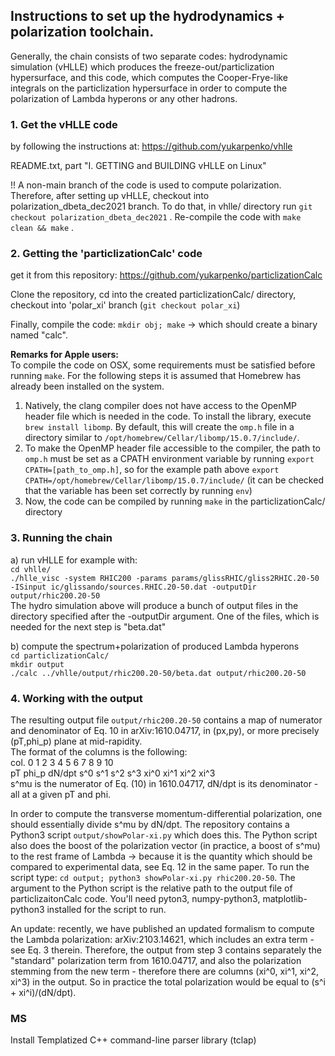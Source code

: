 ## Instructions to set up the hydrodynamics + polarization toolchain.

Generally, the chain consists of two separate codes: hydrodynamic simulation (vHLLE) which produces the freeze-out/particlization hypersurface,
and this code, which computes the Cooper-Frye-like integrals on the particlization hypersurface in order to compute the polarization of Lambda hyperons or any other hadrons.

### 1. Get the vHLLE code
by following the instructions at:
https://github.com/yukarpenko/vhlle

README.txt, part "I. GETTING and BUILDING vHLLE on Linux"

!! A non-main branch of the code is used to compute polarization. Therefore, after setting up vHLLE, checkout into polarization_dbeta_dec2021 branch. To do that, in vhlle/ directory run `git checkout polarization_dbeta_dec2021` . Re-compile the code with `make clean && make` .

### 2. Getting the 'particlizationCalc' code
get it from this repository:
https://github.com/yukarpenko/particlizationCalc

Clone the repository, cd into the created particlizationCalc/ directory,
checkout into 'polar_xi' branch (`git checkout polar_xi`)

Finally, compile the code:
`mkdir obj; make`  -> which should create a binary named "calc".

**Remarks for Apple users:** \
To compile the code on OSX, some requirements must be satisfied before running `make`. For the following steps it is assumed that Homebrew has already been installed on the system.
1. Natively, the clang compiler does not have access to the OpenMP header file which is needed in the code. To install the library, execute `brew install libomp`. By default, this will create the `omp.h` file in a directory similar to `/opt/homebrew/Cellar/libomp/15.0.7/include/`.
2. To make the OpenMP header file accessible to the compiler, the path to `omp.h` must be set as a CPATH environment variable by running `export CPATH=[path_to_omp.h]`, so for the example path above `export CPATH=/opt/homebrew/Cellar/libomp/15.0.7/include/` (it can be checked that the variable has been set correctly by running `env`)
3. Now, the code can be compiled by running `make` in the particlizationCalc/ directory

### 3. Running the chain
a) run vHLLE for example with: \
`cd vhlle/` \
`./hlle_visc -system RHIC200 -params params/glissRHIC/gliss2RHIC.20-50 -ISinput ic/glissando/sources.RHIC.20-50.dat -outputDir output/rhic200.20-50` \
The hydro simulation above will produce a bunch of output files in the directory specified after the  -outputDir argument. One of the files, which is needed for the next step is "beta.dat"

  b) compute the spectrum+polarization of produced Lambda hyperons \
  `cd particlizationCalc/` \
  `mkdir output` \
  `./calc ../vhlle/output/rhic200.20-50/beta.dat output/rhic200.20-50`
 
### 4. Working with the output
The resulting output file `output/rhic200.20-50` contains a map of numerator and denominator of Eq. 10 in arXiv:1610.04717, in (px,py), or more precisely (pT,phi_p) plane at mid-rapidity. \
The format of the columns is the following: \
col. 0    1     2      3    4    5    6    7     8     9     10 \
     pT phi_p  dN/dpt  s^0  s^1  s^2  s^3  xi^0  xi^1  xi^2  xi^3 \
s^mu is the numerator of Eq. (10) in 1610.04717,  dN/dpt is its denominator - all at a given pT and phi.

In order to compute the transverse momentum-differential polarization, one should essentially divide s^mu by dN/dpt. The repository contains a Python3 script `output/showPolar-xi.py` which does this.
The Python script also does the boost of the polarization vector (in practice, a boost of s^mu) to the rest frame of Lambda -> because it is the quantity which should be compared to experimental data, see Eq. 12 in the same paper.
To run the script type: `cd output; python3 showPolar-xi.py rhic200.20-50`. The argument to the Python script is the relative path to the output file of particlizaitonCalc code. You'll need pyton3, numpy-python3, matplotlib-python3 installed for the script to run.
 
An update: recently, we have published an updated formalism to compute the Lambda polarization: arXiv:2103.14621, which includes an extra term - see Eq. 3 therein.
Therefore, the output from step 3 contains separately the "standard" polarization term from 1610.04717, and also the polarization stemming from the new term - therefore there are columns (xi^0, xi^1, xi^2, xi^3) in the output. So in practice the total polarization would be equal to (s^i + xi^i)/(dN/dpt).

### MS 
Install Templatized C++ command-line parser library (tclap)
